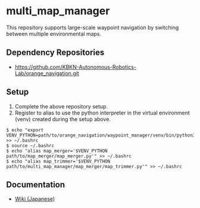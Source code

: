# multi_map_manager
This repository supports large-scale waypoint navigation by switching between multiple environmental maps.

## Dependency Repositories
- https://github.com/KBKN-Autonomous-Robotics-Lab/orange_navigation.git

## Setup
1. Complete the above repository setup.
2. Register to alias to use the python interpreter in the virtual environment (venv) created during the setup above.
```
$ echo "export VENV_PYTHON=path/to/orange_navigation/waypoint_manager/venv/bin/python3" >> ~/.bashrc
$ source ~/.bashrc
$ echo "alias map_merger='$VENV_PYTHON path/to/map_merger/map_merger.py'" >> ~/.bashrc
$ echo "alias map_trimmer='$VENV_PYTHON path/to/multi_map_manager/map_merger/map_trimmer.py'" >> ~/.bashrc
```

## Documentation
- [Wiki (Japanese)](https://github.com/KBKN-Autonomous-Robotics-Lab/multi_map_manager/wiki)
